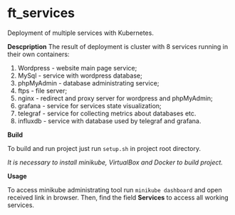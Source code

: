 # ft_services

Deployment of multiple services with Kubernetes.

**Descpription**
The result of deployment is cluster with 8 services running in their own containers:
1) Wordpress - website main page service;
2) MySql - service with wordpress database;
3) phpMyAdmin - database administrating service;
4) ftps - file server;
5) nginx - redirect and proxy server for wordpress and phpMyAdmin;
6) grafana - service for services state visualization;
7) telegraf - service for collecting metrics about databases etc.
8) influxdb - service with database used by telegraf and grafana.

**Build**

To build and run project just run `setup.sh` in project root directory.

_It is necessary to install minikube, VirtualBox and Docker to build project._

**Usage**

To access minikube administrating tool run `minikube dashboard` and open received link in browser. Then, find the field **Services** to access all working services.
